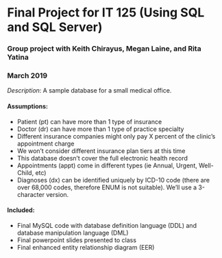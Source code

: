 # Final Project for IT 125 (Using SQL and SQL Server)
### Group project with Keith Chirayus, Megan Laine, and Rita Yatina
### March 2019

_Description_: A sample database for a small medical office.

#### Assumptions:
*	Patient (pt) can have more than 1 type of insurance
*	Doctor (dr) can have more than 1 type of practice specialty
*	Different insurance companies might only pay X percent of the clinic’s appointment charge
*	We won’t consider different insurance plan tiers at this time
*	This database doesn’t cover the full electronic health record
*	Appointments (appt) come in different types (ie Annual, Urgent, Well-Child, etc)
*	Diagnoses (dx) can be identified uniquely by ICD-10 code (there are over 68,000 codes, therefore ENUM is not suitable). We’ll use a 3-character version.

#### Included:
* Final MySQL code with database definition language (DDL) and database manipulation language (DML)
* Final powerpoint slides presented to class
* Final enhanced entity relationship diagram (EER)

